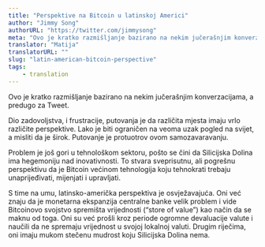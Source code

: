 ```yaml
---
title: "Perspektive na Bitcoin u latinskoj Americi"
author: "Jimmy Song"
authorURL: "https://twitter.com/jimmysong"
meta: "Ovo je kratko razmišljanje bazirano na nekim jučerašnjim konverzacijama, a predugo za Tweet. Dio zadovoljstva, i frustracije, putovanja je da različita mjesta imaju vrlo različite perspektive..."
translator: "Matija"
translatorURL: ""
slug: "latin-american-bitcoin-perspective"
tags:
    - translation
---
```


Ovo je kratko razmišljanje bazirano na nekim jučerašnjim konverzacijama, a predugo za Tweet.

Dio zadovoljstva, i frustracije, putovanja je da različita mjesta imaju vrlo različite perspektive. Lako je biti ograničen na veoma uzak pogled na svijet, a misliti da je širok. Putovanje je protuotrov ovom samozavaravanju.

Problem je još gori u tehnološkom sektoru, pošto se čini da Silicijska Dolina ima hegemoniju nad inovativnosti. To stvara sveprisutnu, ali pogrešnu perspektivu da je Bitcoin većinom tehnologija koju tehnokrati trebaju unaprijeđivati, mijenjati i upravljati.

S time na umu, latinsko-američka perspektiva je osvježavajuća. Oni već znaju da je monetarna ekspanzija centralne banke velik problem i vide Bitcoinovo svojstvo spremišta vrijednosti (“store of value”) kao način da se maknu od toga. Oni su već prošli kroz periode ogromne devaluacije valute i naučili da ne spremaju vrijednost u svojoj lokalnoj valuti. Drugim riječima, oni imaju mukom stečenu mudrost koju Silicijska Dolina nema.
